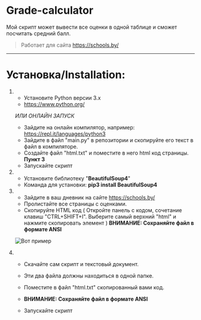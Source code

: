 # Grade-calculator
Мой скрипт может вывести все оценки в одной таблице и сможет посчитать средний балл.
>Работает для сайта https://schools.by/

***
Установка/Installation:
=====================
1. * Установите Python версии 3.x
   * https://www.python.org/
   
   *ИЛИ ОНЛАЙН ЗАПУСК*
   * Зайдите на онлайн компилятор, например: https://repl.it/languages/python3
   * Зайдите в файл "main.py" в репозитории и скопируйте его текст в файл в компиляторе.
   * Создайте файл "html.txt" и поместите в него html код страницы. **Пункт 3**
   * Запускайте скрипт


2. * Установите библиотеку "**BeautifulSoup4**"
   * Команда для установки: **pip3 install BeautifulSoup4**

3. * Зайдите в ваш дневник на сайте https://schools.by/
   * Пролистайте все страницы с оценками.
   * Скопируйте HTML код ( Откройте панель с кодом, сочетание клавиш "CTRL+SHIFT+I". Выберите самый верхний "html" и нажмите скопировать        элемент ) 
   **ВНИМАНИЕ: Сохраняйте файл в формате ANSI**
   
   ![Вот пример](https://i.imgur.com/RxwvKNQ.png)

4. * Скачайте сам скрипт и текстовый документ.
   * Эти два файла должны находиться в одной папке.  
   * Поместите в файл "html.txt" скопированный вами код.
   * **ВНИМАНИЕ: Сохраняйте файл в формате ANSI**
   
   * Запускайте скрипт
